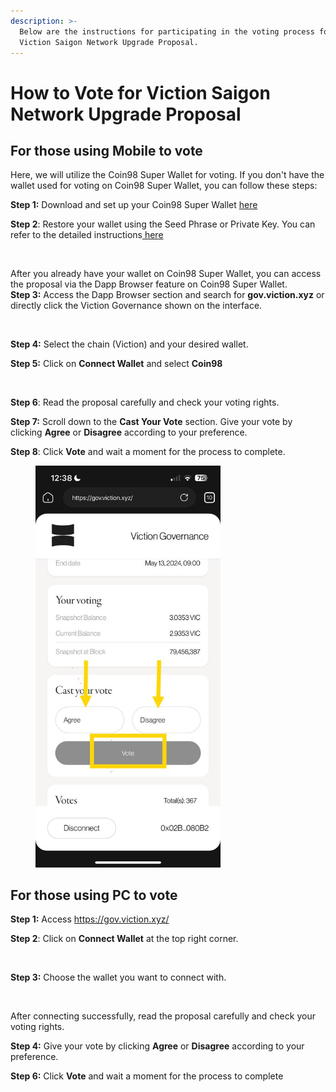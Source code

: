 ```yaml
---
description: >-
  Below are the instructions for participating in the voting process for the
  Viction Saigon Network Upgrade Proposal.
---
```


# How to Vote for Viction Saigon Network Upgrade Proposal

## For those using Mobile to vote

Here, we will utilize the Coin98 Super Wallet for voting. If you don't have the wallet used for voting on Coin98 Super Wallet, you can follow these steps:

**Step 1:** Download and set up your Coin98 Super Wallet [here](https://docs.coin98.com/products/coin98-super-wallet/mobile/beginners-guide/how-to-download-install)

**Step 2**: Restore your wallet using the Seed Phrase or Private Key. You can refer to the detailed instructions[ here](https://docs.coin98.com/products/coin98-super-wallet/switch-to-coin98-wallet/multi-chain-wallet)

<figure><img src="https://lh7-us.googleusercontent.com/PrVUGmhVTwtcAVZrB25sJ7CLCsH443Nx7pNaJYgvqw3DVV_WAYPaoyvXUGxZOlREhpRPsPPsY_WpuOqdLyrGzhuKGW-Kq-xJ8_GQjMrjLhmivzi_QdEVZ9duFnX17zaeoVaCBYCJEawy0QCqVASAUZ4" alt=""><figcaption></figcaption></figure>

After you already have your wallet on Coin98 Super Wallet, you can access the proposal via the Dapp Browser feature on Coin98 Super Wallet.\
**Step 3:** Access the Dapp Browser section and search for **gov.viction.xyz** or directly click the Viction Governance shown on the interface.

<figure><img src="https://lh7-us.googleusercontent.com/VRWb2nFTEkFc4Z9bBbNw2GVWQKZ4O-bFhybEYshNKcBNhIrBESP3MVToDWpMTBsJdy-cd5hkuHB4GDbTq0_vbabw-VPM1sQhL4r1ehCGbjcgspAoplBPlXsVRL3ojKvn23lEPoCcP82-250SUAcDXoE" alt=""><figcaption></figcaption></figure>

**Step 4:** Select the chain (Viction) and your desired wallet.

**Step 5:** Click on **Connect Wallet** and select **Coin98**

<figure><img src="https://lh7-us.googleusercontent.com/Naoydtzinu0xhuLi9OnSmyH-0ZFizNeb6C1WDiGn85pBHc9D37189TJ4xxHNNhMAXSX7UI1VrrT1en05zxN1PNdplq3R-DtQtfqPpN5RMiDttPtcV8JuwIT0pzedVSp0xWdPbyLBES6zXkQkYq-zSVs" alt=""><figcaption></figcaption></figure>

**Step 6**: Read the proposal carefully and check your voting rights.

**Step 7:** Scroll down to the **Cast Your Vote** section. Give your vote by clicking **Agree** or **Disagree** according to your preference.

**Step 8**: Click **Vote** and wait a moment for the process to complete.

<figure><img src="../.gitbook/assets/image (134).png" alt="" width="296"><figcaption></figcaption></figure>

## For those using PC to vote

**Step 1:** Access https://gov.viction.xyz/

**Step 2**: Click on **Connect Wallet** at the top right corner.

<figure><img src="https://lh7-us.googleusercontent.com/i1sw_afhbZc9PUPEzBhdzIzmIIqZbQIbS_rAgCakKlMm97fuFMUJyfn440TVE4LD_jjKNY7Ti-Xz1zPPHqh_NvRbQdWY3NyyRQOjgxzX236Fo0k9Q1obzRpUipKybwCv7cGtLGiNQagFVz-11DdRqI8" alt=""><figcaption></figcaption></figure>

**Step 3:** Choose the wallet you want to connect with.

<figure><img src="https://lh7-us.googleusercontent.com/R9f9DE7MYK92YiVjlowRUjDfUJviez1lChyBLPLFTf95_I4tAmT_HrNZeEUnI0uzsFm62kFcH8bLAzKaL-KQxMB24_HL8IUmhIatcyEWh8ZLe1bVbQW7nnniJz6kVQZX1SEmI0CP4D0hdkP0xpf7Z3w" alt=""><figcaption></figcaption></figure>

After connecting successfully, read the proposal carefully and check your voting rights.

**Step 4:** Give your vote by clicking **Agree** or **Disagree** according to your preference.

**Step 6:** Click **Vote** and wait a moment for the process to complete

<figure><img src="https://lh7-us.googleusercontent.com/AzfwOra-uJ7sn7UtD_C31zU0frv2EVA1xmGtNkxKP2fteXWBnLVEj7nBi3R-bMbWJhUdgzGs3BoPhr6Rc_e8yS-sQhyl7TrKRxMOja9Ki0ENjJ53IeFitb9NCKoXQaPi9DyJ0ayWj8D7F_1zJMEF87U" alt=""><figcaption></figcaption></figure>

